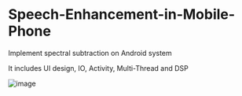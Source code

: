 # Speech-Enhancement-in-Mobile-Phone
Implement spectral subtraction on Android system


It includes UI design, IO, Activity, Multi-Thread and DSP

![image](https://github.com/ApolloXu/Speech-Enhancement-in-Mobile-Phone/Screenshot/Main.png)
